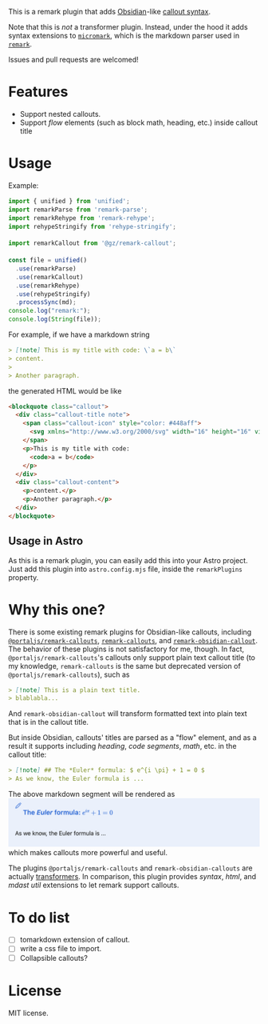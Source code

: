 This is a remark plugin that adds [Obsidian](https://obsidian.md)-like [callout syntax](https://help.obsidian.md/Editing+and+formatting/Callouts).

Note that this is *not* a transformer plugin. Instead,
under the hood it adds syntax extensions to 
[`micromark`](https://github.com/micromark/micromark), 
which is the markdown parser used in 
[`remark`](https://github.com/remarkjs/remark/tree/main).

Issues and pull requests are welcomed!

# Features

- Support nested callouts.
- Support *flow* elements (such as block math, heading, etc.) inside callout title

# Usage

Example:
```ts
import { unified } from 'unified';
import remarkParse from 'remark-parse';
import remarkRehype from 'remark-rehype';
import rehypeStringify from 'rehype-stringify';

import remarkCallout from '@gz/remark-callout';

const file = unified()
  .use(remarkParse)
  .use(remarkCallout)
  .use(remarkRehype)
  .use(rehypeStringify)
  .processSync(md);
console.log("remark:");
console.log(String(file));
```

For example, if we have a markdown string
```markdown
> [!note] This is my title with code: \`a = b\`
> content.
> 
> Another paragraph.
```
the generated HTML would be like
```html
<blockquote class="callout">
  <div class="callout-title note">
    <span class="callout-icon" style="color: #448aff">
      <svg xmlns="http://www.w3.org/2000/svg" width="16" height="16" viewBox="0 0 24 24" fill="none" stroke="currentColor" stroke-width="2" stroke-linecap="round" stroke-linejoin="round" class="lucide-pencil"><line x1="18" y1="2" x2="22" y2="6"></line><path d="M7.5 20.5 19 9l-4-4L3.5 16.5 2 22z"></path></svg>
    </span>
    <p>This is my title with code: 
      <code>a = b</code>
    </p>
  </div>
  <div class="callout-content">
    <p>content.</p>
    <p>Another paragraph.</p>
  </div>
</blockquote>
```

## Usage in Astro

As this is a remark plugin, you can easily add this into your Astro project.
Just add this plugin into `astro.config.mjs` file, inside the `remarkPlugins` property.

# Why this one?

There is some existing remark plugins for Obsidian-like callouts, including
[`@portaljs/remark-callouts`](https://www.npmjs.com/package/@portaljs/remark-callouts),
[`remark-callouts`](https://www.npmjs.com/package/remark-callouts), and
[`remark-obsidian-callout`](https://www.npmjs.com/package/remark-obsidian-callout).
The behavior of these plugins is not satisfactory for me, though.
In fact, `@portaljs/remark-callouts`'s callouts only support plain text callout title
(to my knowledge, `remark-callouts` is the same but deprecated version of `@portaljs/remark-callouts`),
such as
```markdown
> [!note] This is a plain text title.
> blablabla...
```
And `remark-obsidian-callout` will transform formatted text into plain text that is in the callout title.

But inside Obsidian, callouts' titles are parsed as a "flow" element,
and as a result it supports including *heading*, *code segments*, *math*, etc.
in the callout title:
```markdown
> [!note] ## The *Euler* formula: $ e^{i \pi} + 1 = 0 $
> As we know, the Euler formula is ...
```
The above markdown segment will be rendered as
![obsidian-callout-example](./img/obsidian-callout-example.png)
which makes callouts more powerful and useful.

The plugins `@portaljs/remark-callouts` and `remark-obsidian-callouts` are actually 
[transformers](https://github.com/unifiedjs/unified#function-transformertree-file-next). 
In comparison, this plugin provides *syntax*, *html*, and *mdast util* extensions to let remark support callouts.

# To do list

- [ ] tomarkdown extension of callout.
- [ ] write a css file to import.
- [ ] Collapsible callouts?

# License

MIT license.
